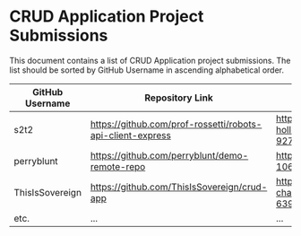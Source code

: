 # CRUD Application Project Submissions

This document contains a list of CRUD Application project submissions. The list should be sorted by GitHub Username in ascending alphabetical order.

**GitHub Username** | **Repository Link** | **Project Link**
--- | --- | ---
s2t2 | https://github.com/prof-rossetti/robots-api-client-express | https://desolate-hollows-92771.herokuapp.com/
perryblunt | https://github.com/perryblunt/demo-remote-repo | https://tranquil-taiga-10650.herokuapp.com
ThisIsSovereign | https://github.com/ThisIsSovereign/crud-app | https://gentle-chamber-63927.herokuapp.com/
etc. | ... | ...
